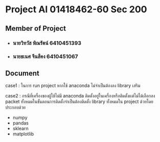 # Project AI 01418462-60 Sec 200

## Member of Project
* ### นายวิทวัส พิณรัตน์ 6410451393
* ### นายธเนศ จีนสีคง 6410451067 

## Document
<p>
    case1 : ในการ run project หากใช้ anaconda ไม่จำเป็นต้องลง library เสริม 
</p>

<p>
    case2 : กรณีที่เครื่องของผู้ใช้ไม่มี anaconda ติดตั้งอยู่ในเครื่องหรือติดตั้งเเต่ไม่ได้เลือกลง packet ทั้งหมดในขั้นตอนการติดตั้งจำเป็นต้องติดตั้ง library ทั้งหมดใน project ด้วยโดยประกอบด้วย
</p>

* numpy
* pandas
* sklearn
* matplotlib

 